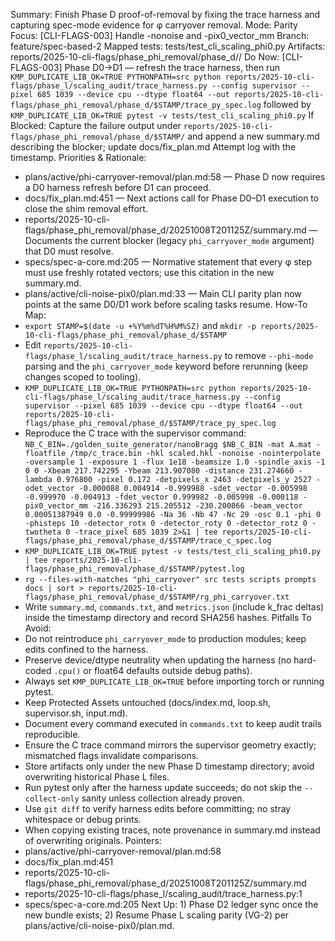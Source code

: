 Summary: Finish Phase D proof-of-removal by fixing the trace harness and capturing spec-mode evidence for φ carryover removal.
Mode: Parity
Focus: [CLI-FLAGS-003] Handle -nonoise and -pix0_vector_mm
Branch: feature/spec-based-2
Mapped tests: tests/test_cli_scaling_phi0.py
Artifacts: reports/2025-10-cli-flags/phase_phi_removal/phase_d/<STAMP>/
Do Now: [CLI-FLAGS-003] Phase D0→D1 — refresh the trace harness, then run `KMP_DUPLICATE_LIB_OK=TRUE PYTHONPATH=src python reports/2025-10-cli-flags/phase_l/scaling_audit/trace_harness.py --config supervisor --pixel 685 1039 --device cpu --dtype float64 --out reports/2025-10-cli-flags/phase_phi_removal/phase_d/$STAMP/trace_py_spec.log` followed by `KMP_DUPLICATE_LIB_OK=TRUE pytest -v tests/test_cli_scaling_phi0.py`
If Blocked: Capture the failure output under `reports/2025-10-cli-flags/phase_phi_removal/phase_d/$STAMP/` and append a new summary.md describing the blocker; update docs/fix_plan.md Attempt log with the timestamp.
Priorities & Rationale:
- plans/active/phi-carryover-removal/plan.md:58 — Phase D now requires a D0 harness refresh before D1 can proceed.
- docs/fix_plan.md:451 — Next actions call for Phase D0–D1 execution to close the shim removal effort.
- reports/2025-10-cli-flags/phase_phi_removal/phase_d/20251008T201125Z/summary.md — Documents the current blocker (legacy `phi_carryover_mode` argument) that D0 must resolve.
- specs/spec-a-core.md:205 — Normative statement that every φ step must use freshly rotated vectors; use this citation in the new summary.md.
- plans/active/cli-noise-pix0/plan.md:33 — Main CLI parity plan now points at the same D0/D1 work before scaling tasks resume.
How-To Map:
- `export STAMP=$(date -u +%Y%m%dT%H%M%SZ)` and `mkdir -p reports/2025-10-cli-flags/phase_phi_removal/phase_d/$STAMP`
- Edit `reports/2025-10-cli-flags/phase_l/scaling_audit/trace_harness.py` to remove `--phi-mode` parsing and the `phi_carryover_mode` keyword before rerunning (keep changes scoped to tooling).
- `KMP_DUPLICATE_LIB_OK=TRUE PYTHONPATH=src python reports/2025-10-cli-flags/phase_l/scaling_audit/trace_harness.py --config supervisor --pixel 685 1039 --device cpu --dtype float64 --out reports/2025-10-cli-flags/phase_phi_removal/phase_d/$STAMP/trace_py_spec.log`
- Reproduce the C trace with the supervisor command: `NB_C_BIN=./golden_suite_generator/nanoBragg $NB_C_BIN -mat A.mat -floatfile /tmp/c_trace.bin -hkl scaled.hkl -nonoise -nointerpolate -oversample 1 -exposure 1 -flux 1e18 -beamsize 1.0 -spindle_axis -1 0 0 -Xbeam 217.742295 -Ybeam 213.907080 -distance 231.274660 -lambda 0.976800 -pixel 0.172 -detpixels_x 2463 -detpixels_y 2527 -odet_vector -0.000088 0.004914 -0.999988 -sdet_vector -0.005998 -0.999970 -0.004913 -fdet_vector 0.999982 -0.005998 -0.000118 -pix0_vector_mm -216.336293 215.205512 -230.200866 -beam_vector 0.00051387949 0.0 -0.99999986 -Na 36 -Nb 47 -Nc 29 -osc 0.1 -phi 0 -phisteps 10 -detector_rotx 0 -detector_roty 0 -detector_rotz 0 -twotheta 0 -trace_pixel 685 1039 2>&1 | tee reports/2025-10-cli-flags/phase_phi_removal/phase_d/$STAMP/trace_c_spec.log`
- `KMP_DUPLICATE_LIB_OK=TRUE pytest -v tests/test_cli_scaling_phi0.py | tee reports/2025-10-cli-flags/phase_phi_removal/phase_d/$STAMP/pytest.log`
- `rg --files-with-matches "phi_carryover" src tests scripts prompts docs | sort > reports/2025-10-cli-flags/phase_phi_removal/phase_d/$STAMP/rg_phi_carryover.txt`
- Write `summary.md`, `commands.txt`, and `metrics.json` (include k_frac deltas) inside the timestamp directory and record SHA256 hashes.
Pitfalls To Avoid:
- Do not reintroduce `phi_carryover_mode` to production modules; keep edits confined to the harness.
- Preserve device/dtype neutrality when updating the harness (no hard-coded `.cpu()` or float64 defaults outside debug paths).
- Always set `KMP_DUPLICATE_LIB_OK=TRUE` before importing torch or running pytest.
- Keep Protected Assets untouched (docs/index.md, loop.sh, supervisor.sh, input.md).
- Document every command executed in `commands.txt` to keep audit trails reproducible.
- Ensure the C trace command mirrors the supervisor geometry exactly; mismatched flags invalidate comparisons.
- Store artifacts only under the new Phase D timestamp directory; avoid overwriting historical Phase L files.
- Run pytest only after the harness update succeeds; do not skip the `--collect-only` sanity unless collection already proven.
- Use `git diff` to verify harness edits before committing; no stray whitespace or debug prints.
- When copying existing traces, note provenance in summary.md instead of overwriting originals.
Pointers:
- plans/active/phi-carryover-removal/plan.md:58
- docs/fix_plan.md:451
- reports/2025-10-cli-flags/phase_phi_removal/phase_d/20251008T201125Z/summary.md
- reports/2025-10-cli-flags/phase_l/scaling_audit/trace_harness.py:1
- specs/spec-a-core.md:205
Next Up: 1) Phase D2 ledger sync once the new bundle exists; 2) Resume Phase L scaling parity (VG-2) per plans/active/cli-noise-pix0/plan.md.
